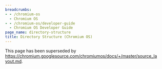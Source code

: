 ```yaml
---
breadcrumbs:
- - /chromium-os
  - Chromium OS
- - /chromium-os/developer-guide
  - Chromium OS Developer Guide
page_name: directory-structure
title: Directory Structure (Chromium OS)
---
```


This page has been superseded by
<https://chromium.googlesource.com/chromiumos/docs/+/master/source_layout.md>.